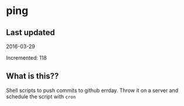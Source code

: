 # ping

## Last updated
2016-03-29

Incremented: 118

## What is this?? 
Shell scripts to push commits to github errday. Throw it on a server and schedule the script with `cron`
